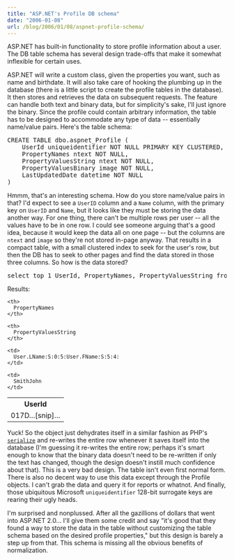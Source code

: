 ```yaml
---
title: "ASP.NET's Profile DB schema"
date: "2006-01-08"
url: /blog/2006/01/08/aspnet-profile-schema/
---
```

ASP.NET has built-in functionality to store profile information about a user. The DB table schema has several design trade-offs that make it somewhat inflexible for certain uses.

ASP.NET will write a custom class, given the properties you want, such as name and birthdate. It will also take care of hooking the plumbing up in the database (there is a little script to create the profile tables in the database). It then stores and retrieves the data on subsequent requests. The feature can handle both text and binary data, but for simplicity's sake, I'll just ignore the binary. Since the profile could contain arbitrary information, the table has to be designed to accommodate any type of data -- essentially name/value pairs. Here's the table schema:

<pre>CREATE TABLE dbo.aspnet_Profile (
    UserId uniqueidentifier NOT NULL PRIMARY KEY CLUSTERED,
    PropertyNames ntext NOT NULL,
    PropertyValuesString ntext NOT NULL,
    PropertyValuesBinary image NOT NULL,
    LastUpdatedDate datetime NOT NULL
)</pre>

Hmmm, that's an interesting schema. How do you store name/value pairs in that? I'd expect to see a `UserID` column and a `Name` column, with the primary key on `UserID` and `Name`, but it looks like they must be storing the data another way. For one thing, there can't be multiple rows per user -- all the values have to be in one row. I could see someone arguing that's a good idea, because it would keep the data all on one page -- but the columns are `ntext` and `image` so they're not stored in-page anyway. That results in a compact table, with a small clustered index to seek for the user's row, but then the DB has to seek to other pages and find the data stored in those three columns. So how is the data stored?

<pre>select top 1 UserId, PropertyNames, PropertyValuesString from aspnet_Profile;</pre>

Results:

<table class="borders collapsed compact">
  <tr>
    <th>
      UserId
    </th>
    
    <th>
      PropertyNames
    </th>
    
    <th>
      PropertyValuesString
    </th>
  </tr>
  
  <tr>
    <td>
      017D&#8230;[snip]&#8230;
    </td>
    
    <td>
      User.LName:S:0:5:User.FName:S:5:4:
    </td>
    
    <td>
      SmithJohn
    </td>
  </tr></table> 
  
  <p>
    Yuck! So the object just dehydrates itself in a similar fashion as PHP's <a href="http://www.php.net/manual/en/function.serialize.php"><code>serialize</code></a> and re-writes the entire row whenever it saves itself into the database (I'm guessing it re-writes the entire row; perhaps it's smart enough to know that the binary data doesn't need to be re-written if only the text has changed, though the design doesn't instill much confidence about that). This is a very bad design. The table isn't even first normal form. There is also no decent way to use this data except through the Profile objects. I can't grab the data and query it for reports or whatnot. And finally, those ubiquitous Microsoft <code>uniqueidentifier</code> 128-bit surrogate keys are rearing their ugly heads.
  </p>
  
  <p>
    I'm surprised and nonplussed. After all the gazillions of dollars that went into ASP.NET 2.0&#8230; I'll give them some credit and say "it's good that they found a way to store the data in the table without customizing the table schema based on the desired profile properties," but this design is barely a step up from that. This schema is missing all the obvious benefits of normalization.
  </p>
